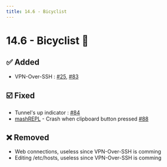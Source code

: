 ```yaml
---
title: 14.6 - Bicyclist
---
```

# 14.6 - Bicyclist :bicyclist:
## :white_check_mark: Added
* VPN-Over-SSH : [#25](https://github.com/isontheline/pro.webssh.net/issues/25), [#83](https://github.com/isontheline/pro.webssh.net/issues/83)

## :ballot_box_with_check: Fixed
* Tunnel's up indicator : [#84](https://github.com/isontheline/pro.webssh.net/issues/84)
* [mashREPL](/documentation/mashREPL) - Crash when clipboard button pressed [#88](https://github.com/isontheline/pro.webssh.net/issues/88)

## :x: Removed
* Web connections, useless since VPN-Over-SSH is comming
* Editing /etc/hosts, useless since VPN-Over-SSH is comming